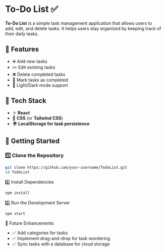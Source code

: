 # To-Do List ✅  

**To-Do List** is a simple task management application that allows users to add, edit, and delete tasks. It helps users stay organized by keeping track of their daily tasks.  

## 🔹 Features  
- ➕ Add new tasks  
- ✏️ Edit existing tasks  
- ❌ Delete completed tasks  
- 🎯 Mark tasks as completed  
- 🌙 Light/Dark mode support  

## 🔧 Tech Stack  
- ⚛️ **React**  
- 🎨 **CSS** (or **Tailwind CSS**)  
- 🌍 **LocalStorage for task persistence**  

## 🚀 Getting Started  

### 1️⃣ Clone the Repository  
```bash
git clone https://github.com/your-username/TodoList.git  
cd TodoList  
```
2️⃣ Install Dependencies
```bash
npm install  
```
3️⃣ Run the Development Server
```bash
npm start  
```
📡 Future Enhancements
- ✅ Add categories for tasks
- ✅ Implement drag-and-drop for task reordering
- ✅ Sync tasks with a database for cloud storage
